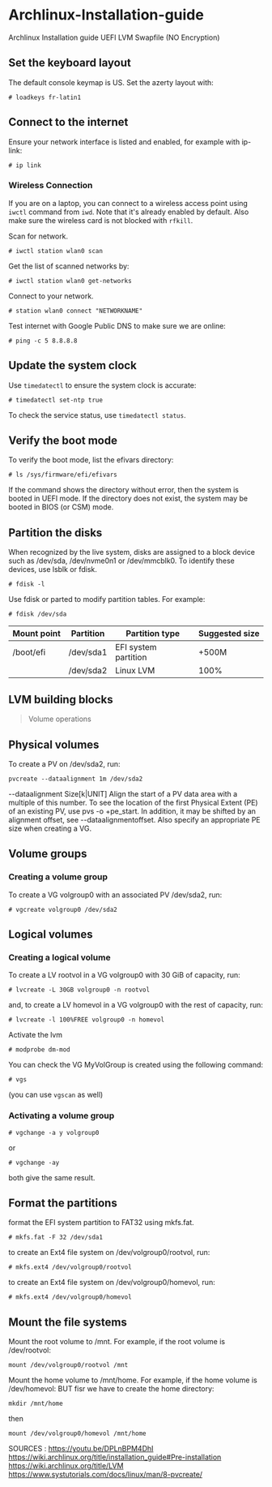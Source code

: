 # Archlinux-Installation-guide
Archlinux Installation guide UEFI LVM Swapfile (NO Encryption)

## Set the keyboard layout
The default console keymap is US. Set the azerty layout with:
```
# loadkeys fr-latin1
```

## Connect to the internet
Ensure your network interface is listed and enabled, for example with ip-link: 
```
# ip link
```

### Wireless Connection
If you are on a laptop, you can connect to a wireless access point using `iwctl` command from `iwd`. Note that it's already enabled by default. Also make sure the wireless card is not blocked with `rfkill`.

Scan for network.
```
# iwctl station wlan0 scan
```
Get the list of scanned networks by:
```
# iwctl station wlan0 get-networks
```
Connect to your network.
```
# station wlan0 connect "NETWORKNAME"
```

Test internet with Google Public DNS to make sure we are online:
```
# ping -c 5 8.8.8.8
``` 

## Update the system clock
Use `timedatectl` to ensure the system clock is accurate:
```
# timedatectl set-ntp true
```
To check the service status, use `timedatectl status`.

## Verify the boot mode
To verify the boot mode, list the efivars directory: 
```
# ls /sys/firmware/efi/efivars
```
If the command shows the directory without error, then the system is booted in UEFI mode. If the directory does not exist, the system may be booted in BIOS (or CSM) mode.

## Partition the disks
When recognized by the live system, disks are assigned to a block device such as /dev/sda, /dev/nvme0n1 or /dev/mmcblk0. To identify these devices, use lsblk or fdisk.
```
# fdisk -l
```
Use fdisk or parted to modify partition tables. For example: 
```
# fdisk /dev/sda
```

|   Mount point   |   Partition   |   Partition type         |   Suggested size   |
|   ------------- | ------------- | ---------------------    | ------------------ |
|   /boot/efi     |   /dev/sda1   |   EFI system partition   |      +500M         |
|                 |   /dev/sda2   |   Linux LVM              |       100%         |


## LVM building blocks
> Volume operations

## Physical volumes
To create a PV on /dev/sda2, run: 
```
pvcreate --dataalignment 1m /dev/sda2
```
 --dataalignment Size[k|UNIT]
    Align the start of a PV data area with a multiple of this number. To see the location of the first Physical Extent (PE) of an existing PV, use pvs -o +pe_start. In addition, it may be shifted by an alignment offset, see --dataalignmentoffset. Also specify an appropriate PE size when creating a VG.
    
## Volume groups
### Creating a volume group
To create a VG volgroup0 with an associated PV /dev/sda2, run: 
```
# vgcreate volgroup0 /dev/sda2
``` 

## Logical volumes
### Creating a logical volume
To create a LV rootvol in a VG volgroup0 with 30 GiB of capacity, run: 
```
# lvcreate -L 30GB volgroup0 -n rootvol
```
and, to create a LV homevol in a VG volgroup0 with the rest of capacity, run: 
```
# lvcreate -l 100%FREE volgroup0 -n homevol
```
Activate the lvm
```
# modprobe dm-mod
```
You can check the VG MyVolGroup is created using the following command: 
```
# vgs
```
(you can use `vgscan` as well)

### Activating a volume group
```
# vgchange -a y volgroup0
```
or
```
# vgchange -ay
```
both give the same result.

## Format the partitions
format the EFI system partition to FAT32 using mkfs.fat. 
```
# mkfs.fat -F 32 /dev/sda1
```

to create an Ext4 file system on /dev/volgroup0/rootvol, run: 
```
# mkfs.ext4 /dev/volgroup0/rootvol
```
to create an Ext4 file system on /dev/volgroup0/homevol, run: 
```
# mkfs.ext4 /dev/volgroup0/homevol
```

## Mount the file systems
Mount the root volume to /mnt. For example, if the root volume is /dev/rootvol: 
```
mount /dev/volgroup0/rootvol /mnt
```
Mount the home volume to /mnt/home. For example, if the home volume is /dev/homevol:
BUT fisr we have to create the home directory:
```
mkdir /mnt/home
```
then
```
mount /dev/volgroup0/homevol /mnt/home
```













SOURCES :
https://youtu.be/DPLnBPM4DhI <br/>
https://wiki.archlinux.org/title/installation_guide#Pre-installation <br/>
https://wiki.archlinux.org/title/LVM <br/>
https://www.systutorials.com/docs/linux/man/8-pvcreate/
